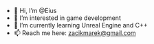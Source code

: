 - 👋 Hi, I’m @Eius
- 👀 I’m interested in game development
- 🌱 I’m currently learning Unreal Engine and C++
- 📫 Reach me here: zacikmarek@gmail.com

<!---
Eius/Eius is a ✨ special ✨ repository because its `README.md` (this file) appears on your GitHub profile.
You can click the Preview link to take a look at your changes.
--->
